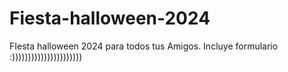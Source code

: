 # Fiesta-halloween-2024
FIesta halloween 2024 para todos tus Amigos.   Incluye formulario :))))))))))))))))))))))
